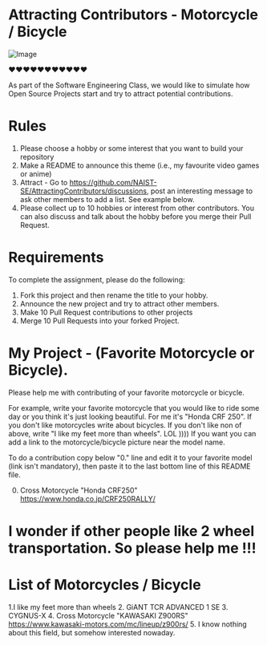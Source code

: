 # Attracting Contributors - Motorcycle / Bicycle
![Image](https://github.com/ani-hovhannisyan/AttractingContributors-Motorcycle-Bicycle/blob/57e452235b531af1893f711de69d0675391fb3fe/CrossRoad_Motorcycle_Honda_CRF250L_Rally.jpg?raw=true)

❤️❤️❤️❤️❤️❤️❤️❤️❤️❤️❤️

As part of the Software Engineering Class, we would like to simulate how Open Source Projects start and try to attract potential contributions.

# Rules

1. Please choose a hobby or some interest that you want to build your repository
2. Make a README to announce this theme (i.e., my favourite video games or anime)
3. Attract - Go to https://github.com/NAIST-SE/AttractingContributors/discussions, post an interesting message to ask other members to add a list. See example below.
4. Please collect up to 10 hobbies or interest from other contributors. You can also discuss and talk about the hobby before you merge their Pull Request.

# Requirements
To complete the assignment, please do the following:
1. Fork this project and then rename the title to your hobby. 
2. Announce the new project and try to attract other members.
3. Make 10 Pull Request contributions to other projects
4. Merge 10 Pull Requests into your forked Project.

# My Project - (Favorite Motorcycle or Bicycle). 

Please help me with contributing of your favorite motorcycle or bicycle.

For example, write your favorite motorcycle that you would like to ride some day or you think it's just looking beautiful. For me it's "Honda CRF 250".
If you don't like  motorcycles write about bicycles.
If you don't like non of above, write "I like my feet more than wheels". LOL ))))
If you want you can add a link to the motorcycle/bicycle picture near the model name.

To do a contribution copy below "0." line and edit it to your favorite model (link isn't mandatory), then paste it to the last bottom line of this README file.

0. Cross Motorcycle "Honda CRF250" https://www.honda.co.jp/CRF250RALLY/

# I wonder if other people like 2 wheel transportation. So please help me !!!

# List of Motorcycles / Bicycle 

1.I like my feet more than wheels
2. GiANT TCR ADVANCED 1 SE
3. CYGNUS-X
4. Cross Motorcycle "KAWASAKI Z900RS" https://www.kawasaki-motors.com/mc/lineup/z900rs/
5. I know nothing about this field, but somehow interested nowaday.